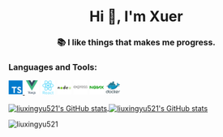 <h1 align="center">Hi 👋, I'm Xuer</h1>
<h3 align="center">📚 I like things that makes me progress.</h3>

<h3 align="left">Languages and Tools:</h3>
<p align="left">
  <a href="https://www.typescriptlang.org/" target="_blank" rel="noreferrer"><code><img src="https://raw.githubusercontent.com/devicons/devicon/master/icons/typescript/typescript-original.svg" alt="typescript" width="28" height="28"/></code> </a>
  <a href="https://vuejs.org/" target="_blank" rel="noreferrer"><code><img src="https://raw.githubusercontent.com/devicons/devicon/master/icons/vuejs/vuejs-original-wordmark.svg" alt="vuejs" width="28" height="28"/></code></a>
  <a href="https://reactjs.org/" target="_blank" rel="noreferrer"><code><img src="https://raw.githubusercontent.com/devicons/devicon/master/icons/react/react-original-wordmark.svg" alt="react" width="28" height="28"/></code></a>
  <a href="https://nodejs.org" target="_blank" rel="noreferrer"><code><img src="https://raw.githubusercontent.com/devicons/devicon/master/icons/nodejs/nodejs-original-wordmark.svg" alt="nodejs" width="28" height="28"/></code></a>
  <a href="https://expressjs.com" target="_blank" rel="noreferrer"><code><img src="https://raw.githubusercontent.com/devicons/devicon/master/icons/express/express-original-wordmark.svg" alt="express" width="28" height="28"/></code></a>
  <a href="https://www.nginx.com" target="_blank" rel="noreferrer"><code><img src="https://raw.githubusercontent.com/devicons/devicon/master/icons/nginx/nginx-original.svg" alt="nginx" width="28" height="28"/></code></a>
  <a href="https://www.docker.com/" target="_blank" rel="noreferrer"><code><img src="https://raw.githubusercontent.com/devicons/devicon/master/icons/docker/docker-original-wordmark.svg" alt="docker" width="28" height="28"/></code></a> 
</p>

<p>
  <a href="https://github.com/anuraghazra/github-readme-stats#gh-light-mode-only">
    <img align="center" width="500" height="200" src="https://github-readme-stats.vercel.app/api?username=liuxingyu521&show_icons=true" alt="liuxingyu521's GitHub stats" />
  </a>
  <a href="https://github.com/anuraghazra/github-readme-stats#gh-dark-mode-only">
    <img align="center" width="500" height="200" src="https://github-readme-stats.vercel.app/api?username=liuxingyu521&show_icons=true&theme=vue-dark" alt="liuxingyu521's GitHub stats" />
  </a>
</p>


<p align="left"> <img src="https://komarev.com/ghpvc/?username=liuxingyu521&label=Profile%20views%20since%202022-10-16&color=0e75b6&style=flat" alt="liuxingyu521" width="210" height="20" /> </p>

